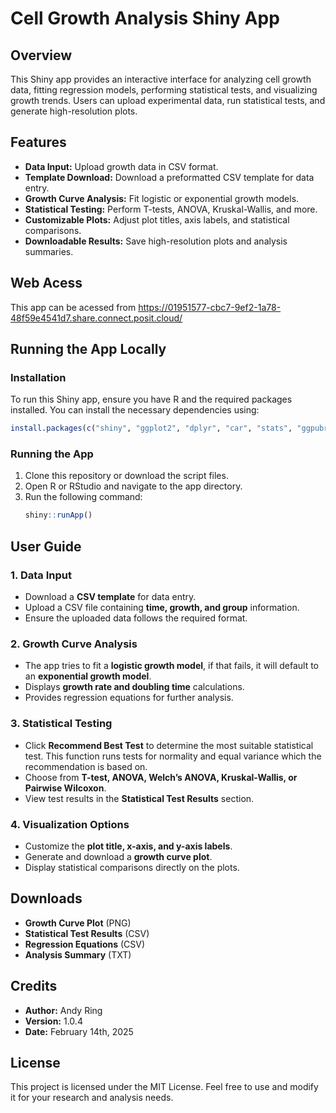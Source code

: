 # Cell Growth Analysis Shiny App

## Overview

This Shiny app provides an interactive interface for analyzing cell growth data, fitting regression models, performing statistical tests, and visualizing growth trends. Users can upload experimental data, run statistical tests, and generate high-resolution plots.

## Features

- **Data Input:** Upload growth data in CSV format.
- **Template Download:** Download a preformatted CSV template for data entry.
- **Growth Curve Analysis:** Fit logistic or exponential growth models.
- **Statistical Testing:** Perform T-tests, ANOVA, Kruskal-Wallis, and more.
- **Customizable Plots:** Adjust plot titles, axis labels, and statistical comparisons.
- **Downloadable Results:** Save high-resolution plots and analysis summaries.

## Web Acess
This app can be acessed from https://01951577-cbc7-9ef2-1a78-48f59e4541d7.share.connect.posit.cloud/

## Running the App Locally
### Installation
To run this Shiny app, ensure you have R and the required packages installed. You can install the necessary dependencies using:

```r
install.packages(c("shiny", "ggplot2", "dplyr", "car", "stats", "ggpubr", "multcomp", "bslib", "thematic"))
```

### Running the App
1. Clone this repository or download the script files.
2. Open R or RStudio and navigate to the app directory.
3. Run the following command:
   ```r
   shiny::runApp()
   ```

## User Guide

### 1. Data Input
- Download a **CSV template** for data entry.
- Upload a CSV file containing **time, growth, and group** information.
- Ensure the uploaded data follows the required format.

### 2. Growth Curve Analysis
- The app tries to fit a **logistic growth model**, if that fails, it will default to an **exponential growth model**.
- Displays **growth rate and doubling time** calculations.
- Provides regression equations for further analysis.

### 3. Statistical Testing
- Click **Recommend Best Test** to determine the most suitable statistical test. This function runs tests for normality and equal variance which the recommendation is based on.
- Choose from **T-test, ANOVA, Welch’s ANOVA, Kruskal-Wallis, or Pairwise Wilcoxon**.
- View test results in the **Statistical Test Results** section.

### 4. Visualization Options

- Customize the **plot title, x-axis, and y-axis labels**.
- Generate and download a **growth curve plot**.
- Display statistical comparisons directly on the plots.

## Downloads

- **Growth Curve Plot** (PNG)
- **Statistical Test Results** (CSV)
- **Regression Equations** (CSV)
- **Analysis Summary** (TXT)

## Credits

- **Author:** Andy Ring
- **Version:** 1.0.4
- **Date:** February 14th, 2025

## License

This project is licensed under the MIT License. Feel free to use and modify it for your research and analysis needs.

